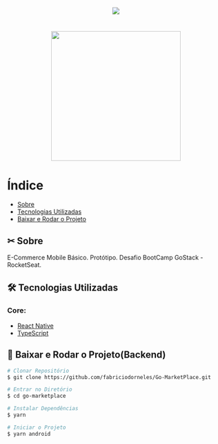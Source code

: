 
<h1 align="center">
    <img src="https://ik.imagekit.io/rxviwb8znr/logo_3x_VHIsmbCHP.png">
</h1>
<h1 align="center"> <img width=300 src="https://media.giphy.com/media/MCjaUeqo1laqw6Ajo1/giphy.gif" ></h1>

# Índice
- [Sobre](#-sobre)
- [Tecnologias Utilizadas](#-tecnologias-utilizadas)
- [Baixar e Rodar o Projeto](#-Baixar-e-Rodar-o-Projeto)

## ✂ Sobre
E-Commerce Mobile Básico. Protótipo. Desafio BootCamp GoStack - RocketSeat.

## 🛠 Tecnologias Utilizadas

### Core:
- [React Native](https://reactnative.dev/)
- [TypeScript](https://www.typescriptlang.org/)
<!-- - [React](https://pt-br.reactjs.org/) -->
<!-- - [NodeJS](https://nodejs.org/en/) -->

<!-- ### Secundárias:
- [Express](https://expressjs.com/pt-br/)
- [Typeorm](https://typeorm.io/#/)
- [PostgreSQL](https://www.postgresql.org/)
- [Styled Components](https://styled-components.com/)
- [ESLint](https://eslint.org/)
- [Prettier](https://prettier.io/)
- [EditorConfig](https://editorconfig.org/)
- [Jest](https://jestjs.io/)
- [Unform(RocketSeat)](https://unform.dev/)
- [React Spring](https://www.react-spring.io/) -->


## 🔬 Baixar e Rodar o Projeto(Backend)
```bash
# Clonar Repositório
$ git clone https://github.com/fabriciodorneles/Go-MarketPlace.git

# Entrar no Diretório
$ cd go-marketplace

# Instalar Dependências
$ yarn

# Iniciar o Projeto
$ yarn android

